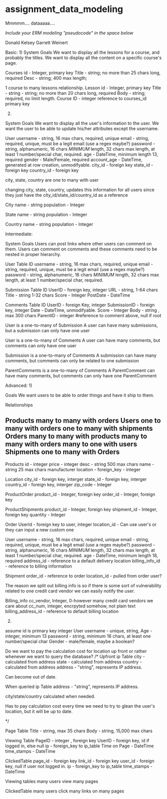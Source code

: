 # assignment_data_modeling
Mmmmm.... dataaaaa....

*Include your ERM modeling "pseudocode" in the space below*

Donald Kelsey
Garrett Weinert

Basic:
1)
System Goals
We want to display all the lessons for a course, and probably the titles.
We want to display all the content on a specific course's page.


Courses
  id - Integer, primary key
  Title - string; no more than 25 chars long, required
  Desc - string; 400 max length;

1 course to many lessons relationship.
Lesson
  id - Integer, primary key
  Title - string - string; no more than 20 chars long, required
  Body - string; required, no limit length.
  Course ID - integer reference to courses_id primary key

2)
System Goals
We want to display all the user's information to the user.
We want the user to be able to update his/her attributes except the username.


User
  username - string, 16 max chars, required, unique
  email - string, required, unique, must be a legit email (use a regex maybe?)
  password - string, alphanumeric, 16 chars *MINIMUM* length, 32 chars max length, at least 1 number/special char, required.
  age - DateTime, minimum length 13, required
  gender - Male/Female, required
  account_age - DateTime, generated at row creation, unmodifyable.
  city_id - foreign key
  state_id - foreign key
  country_id - foreign key

city, state, country are one to many with user

changing city, state, country, updates this information for all users
since they just have the city_id/state_id/country_id as a reference

City
  name - string
  population - Integer

State
  name - string
  population - Integer

Country
  name - string
  population - Integer

Intermediate:

  System Goals
  Users can post links where other users can comment on them.
  Users can comment on comments and these comments need to be nested in proper hierarchy.

  User Table
    ID
    username - string, 16 max chars, required, unique
    email - string, required, unique, must be a legit email (use a regex maybe?)
    password - string, alphanumeric, 16 chars *MINIMUM* length, 32 chars max length, at least 1 number/special char, required.

  Submission Table
    ID
    UserID - foreign key, integer
    URL - string, 1-64 chars
    Title - string 1-32 chars
    Score - Integer
    PostDate - DateTime

  Comments Table
    ID
    UserID - foreign Key, integer
    SubmissionID - foreign key, integer
    Date - DateTime,  unmodifyable.
    Score - Integer
    Body - string , max 300 chars
    ParentID - integer #reference to comment above, null if root

  User is a one-to-many of Submission
    A user can have many submissions, but a submission can only have one user

  User is a one-to-many of Comments
    A user can have many comments, but comments can only have one user

  Submission is a one-to-many of Comments
    A submission can have many comments, but comments can only be related to one submission

  ParentComments is a one-to-many of Comments
    A ParentComment can have many comments, but comments can only have one ParentComment

Advanced:
1)

Goals
We want users to be able to order things and have it ship to them.

Relationships

Products
  many to many with orders
Users
  one to many with orders
  one to many with shipments
Orders
  many to many with products
  many to many with orders
  many to one with users
Shipments
  one to many with Orders
------------------------------------

Products
  id - integer
  price - integer
  desc - string 500 max chars
  name - string 25 max chars
  manufacturer location - foreign_key - integer

Location
  city_id - foreign key, interger
  state_id - foreign key, interger
  country_id - foreign key, interger
  zip_code - Integer

ProductOrder
  product_id - Integer, foreign key
  order_id - Integer, foreign key

ProductShipments
  product_id - Integer, foreign key
  shipment_id - Integer, foreign key
  quantity - Integer

Order
  UserId - foreign key to user, integer
  location_id - Can use user's or they can input a new custom one

User
  username - string, 16 max chars, required, unique
  email - string, required, unique, must be a legit email (use a regex maybe?)
  password - string, alphanumeric, 16 chars *MINIMUM* length, 32 chars max length, at least 1 number/special char, required.
  age - DateTime, minimum length 18, required
  address_id - reference to a default delivery location
  billing_info_id - reference to billing information

Shipment
  order_id - reference to order
  location_id - pulled from order user?


The reason we split out billing info is so if there is some sort of vulnerability
related to one credit card vendor we can easily notify the user.

Billing_info
  cc_vendor, Integer, 0-however many credit card vendors we care about
  cc_num, integer, encrpyted somehow, not plain text
  billing_address_id - reference to default billing location

2)

assume id is primary key integer
User
  username - unique, string,
  Age - integer, minimum 13
  password - string, minimum 16 chars, at least one number/special char
  Gender - male/female, maybe a boolean?


Do we want to pay the calculation cost for location up front
or rather whenever we want to query the database?
/*
Upfront
ip Table
  city - calculated from address
  state - calculated from address
  country - calculated from address
  address - "string", represents IP address.

Can become out of date.

When queried
ip Table
  address - "string", represents IP address.

  city/state/country calculated when needed.

Has to pay calculation cost every time we need to try to glean
the user's location, but it will be up to date.

*/

Page Table
  Title - string, max 35 chars
  Body - string, 15,000 max chars

Viewing Table
  PageID - integer , foreign key
  UserID - foreign key, id if logged in, else null
  ip - foreign_key to ip_table
  Time on Page - DateTime
  time_stamps - DateTime

ClickedTable
  page_id - foreign key
  link_id - foreign key
  user_id - foreign key, null if user not logged in.
  ip - foreign_key to ip_table
  time_stamps - DateTime


Viewing tables
many users view many pages

ClickedTable
many users click many links on many pages



